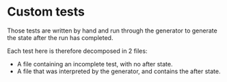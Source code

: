 # Custom tests

Those tests are written by hand and run through the generator to generate the state after the run has completed.

Each test here is therefore decomposed in 2 files:
* A file containing an incomplete test, with no after state.
* A file that was interpreted by the generator, and contains the after state.
